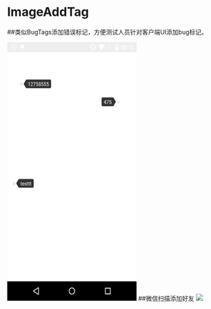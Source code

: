 # ImageAddTag
##类似BugTags添加错误标记，方便测试人员针对客户端UI添加bug标记。

<img src="https://github.com/jokenwang/ImageAddTag/blob/master/image.png" width = "300" height = "600" />
##微信扫描添加好友
<img src="https://github.com/jokenwang/jokenwang.github.com/blob/master/mycode.jpg"/>